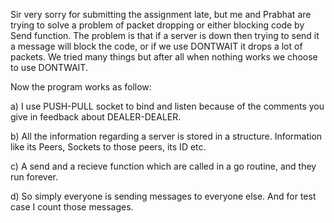 Sir very sorry for submitting the assignment late, but me and Prabhat are trying to solve a problem of packet dropping or either blocking code by Send function. The problem is that if a server is down then trying to send it a message will block the code, or if we use DONTWAIT it drops a lot of packets. We tried many things but after all when nothing works we choose to use DONTWAIT.

Now the program works as follow:

a) I use PUSH-PULL socket to bind and listen because of the comments you give in feedback about DEALER-DEALER.

b) All the information regarding a server is stored in a structure. Information like its Peers, Sockets to those peers, its ID etc.

c) A send and a recieve function which are called in a go routine, and they run forever.

d) So simply everyone is sending messages to everyone else. And for test case I count those messages.


